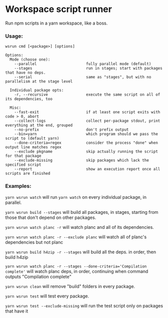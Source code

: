 # Workspace script runner

Run npm scripts in a yarn workspace, like a boss.

### Usage:

```
wsrun cmd [<package>] [options]

Options:
  Mode (choose one):
    --parallel                      fully parallel mode (default)
    --stages                        run in stages; start with packages that have no deps.
    --serial                        same as "stages", but with no parallelism at the stage level

  Individual package opts:
    -r, --recursive                 execute the same script on all of its dependencies, too

  Misc:
    --fast-exit                     if at least one script exits with code > 0, abort
    --collect-logs                  collect per-package stdout, print everything at the end, grouped
    --no-prefix                     don't prefix output
    --bin=yarn                      which program should we pass the script to (default yarn)
    --done-criteria=regex           consider the process "done" when output line matches regex
    --exclude pkgname               skip actually running the script for that package
    --exclude-missing               skip packages which lack the specified script
    --report                        show an execution report once all scripts are finished
```

### Examples:

`yarn wsrun watch` will run `yarn watch` on every individual package, in parallel.

`yarn wsrun build --stages` will build all packages, in stages, starting from those that don't
depend on other packages.

`yarn wsrun watch planc -r` will watch planc and all of its dependencies.

`yarn wsrun watch planc -r --exclude planc` will watch all of planc's dependencies but not planc

`yarn wsrun build h4zip -r --stages` will build all the deps. in order, then build h4zip

`yarn wsrun watch planc -r --stages --done-criteria='Compilation complete'` will watch planc deps,
in order, continuing when command outputs "Compilation complete"

`yarn wsrun clean` will remove "build" folders in every package.

`yarn wsrun test` will test every package.

`yarn wsrun test --exclude-missing` will run the test script only on packages that have it
